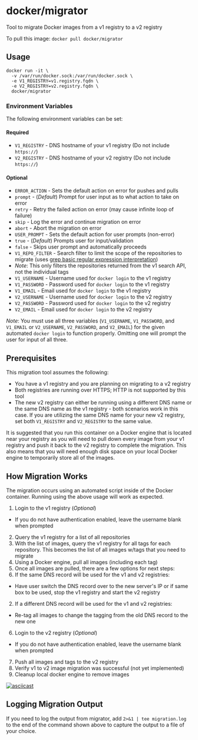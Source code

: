docker/migrator
=================

Tool to migrate Docker images from a v1 registry to a v2 registry

To pull this image:
`docker pull docker/migrator`

## Usage

```
docker run -it \
  -v /var/run/docker.sock:/var/run/docker.sock \
  -e V1_REGISTRY=v1.registry.fqdn \
  -e V2_REGISTRY=v2.registry.fqdn \
  docker/migrator
```

### Environment Variables
The following environment variables can be set:

#### Required

 * `V1_REGISTRY` - DNS hostname of your v1 registry (Do not include `https://`)
 * `V2_REGISTRY` - DNS hostname of your v2 registry (Do not include `https://`)

#### Optional

 * `ERROR_ACTION` - Sets the default action on error for pushes and pulls
  * `prompt` - (_Default_) Prompt for user input as to what action to take on error
  * `retry` - Retry the failed action on error (may cause infinite loop of failure)
  * `skip` - Log the error and continue migration on error
  * `abort` - Abort the migration on error
 * `USER_PROMPT` - Sets the default action for user prompts (non-error)
  * `true` - (_Default_) Prompts user for input/validation
  * `false` - Skips user prompt and automatically proceeds
 * `V1_REPO_FILTER` - Search filter to limit the scope of the repositories to migrate (uses [grep basic regular expression interpretation](http://www.gnu.org/software/grep/manual/html_node/Basic-vs-Extended.html))
  * *Note*: This only filters the repositories returned from the v1 search API, not the individual tags
 * `V1_USERNAME` - Username used for `docker login` to the v1 registry
 * `V1_PASSWORD` - Password used for `docker login` to the v1 registry
 * `V1_EMAIL` - Email used for `docker login` to the v1 registry
 * `V2_USERNAME` - Username used for `docker login` to the v2 registry
 * `V2_PASSWORD` - Password used for `docker login` to the v2 registry
 * `V2_EMAIL` - Email used for `docker login` to the v2 registry

*Note*: You must use all three variables (`V1_USERNAME`, `V1_PASSWORD`, and `V1_EMAIL` or `V2_USERNAME`, `V2_PASSWORD`, and `V2_EMAIL`) for the given automated `docker login` to function properly.  Omitting one will prompt the user for input of all three.

## Prerequisites
This migration tool assumes the following:

 * You have a v1 registry and you are planning on migrating to a v2 registry
 * Both registries are running over HTTPS; HTTP is not supported by this tool
 * The new v2 registry can either be running using a different DNS name or the same DNS name as the v1 registry - both scenarios work in this case.  If you are utilizing the same DNS name for your new v2 registry, set both `V1_REGISTRY` and `V2_REGISTRY` to the same value.

It is suggested that you run this container on a Docker engine that is located near your registry as you will need to pull down every image from your v1 registry and push it back to the v2 registry to complete the migration.  This also means that you will need enough disk space on your local Docker engine to temporarily store all of the images.

## How Migration Works
The migration occurs using an automated script inside of the Docker container.  Running using the above usage will work as expected.

1. Login to the v1 registry (_Optional_)
 - If you do not have authentication enabled, leave the username blank when prompted
2. Query the v1 registry for a list of all repositories
3. With the list of images, query the v1 registry for all tags for each repository.  This becomes the list of all images w/tags that you need to migrate
4. Using a Docker engine, pull all images (including each tag)
5. Once all images are pulled, there are a few options for next steps:
 1. If the same DNS record will be used for the v1 and v2 registries:
   - Have user switch the DNS record over to the new server's IP or if same box to be used, stop the v1 registry and start the v2 registry
 2. If a different DNS record will be used for the v1 and v2 registries:
   - Re-tag all images to change the tagging from the old DNS record to the new one
6. Login to the v2 registry (_Optional_)
 - If you do not have authentication enabled, leave the username blank when prompted
7. Push all images and tags to the v2 registry
8. Verify v1 to v2 image migration was successful (not yet implemented)
9. Cleanup local docker engine to remove images

[![asciicast](https://asciinema.org/a/23844.png)](https://asciinema.org/a/23844)

## Logging Migration Output
If you need to log the output from migrator, add `2>&1 | tee migration.log` to the end of the command shown above to capture the output to a file of your choice.
